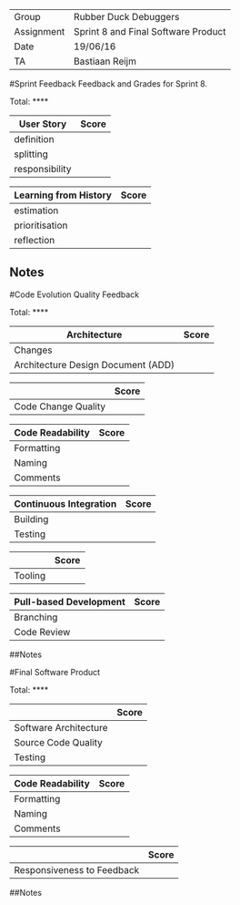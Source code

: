 |      |            |
|------|------------|
|Group | Rubber Duck Debuggers |
|Assignment|Sprint 8 and Final Software Product|
|Date|19/06/16|
|TA|Bastiaan Reijm|

#Sprint Feedback
Feedback and Grades for Sprint 8.

Total: ****

| User Story | Score |
|------------|-------|
| definition |     |
| splitting  |      |
| responsibility |   |

| Learning from History | Score |
|-----------------------|-------|
| estimation            |     |
| prioritisation        |     |
| reflection            |    |

## Notes

#Code Evolution Quality Feedback

Total: ****

| Architecture                       | Score |
|------------------------------------|-------|
| Changes                            |      |
| Architecture Design Document (ADD) |      |

|                     | Score |
|---------------------|-------|
| Code Change Quality |      |

| Code Readability | Score |
|------------------|-------|
| Formatting       |      |
| Naming           |      |
| Comments         |      |

| Continuous Integration | Score |
|------------------------|-------|
| Building               |      |
| Testing                |      |

|         | Score |
|---------|-------|
| Tooling |      |

| Pull-based Development | Score |
|------------------------|-------|
| Branching              |      |
| Code Review            |      |

##Notes

#Final Software Product

Total: ****

|                     | Score |
|---------------------|-------|
| Software Architecture |      |
| Source Code Quality |      |
| Testing             |      |

| Code Readability | Score |
|------------------|-------|
| Formatting       |      |
| Naming           |      |
| Comments         |      |

|                     | Score |
|---------------------|-------|
| Responsiveness to Feedback |      |

##Notes